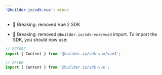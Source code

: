 ```yaml
---
'@builder.io/sdk-vue': minor
---
```


- 🧨 Breaking: removed Vue 2 SDK

- 🧨 Breaking: removed `@builder.io/sdk-vue/vue3` import. To import the SDK, you should now use:

```ts
// BEFORE
import { Content } from '@builder.io/sdk-vue/vue3';

// AFTER
import { Content } from '@builder.io/sdk-vue';
```
